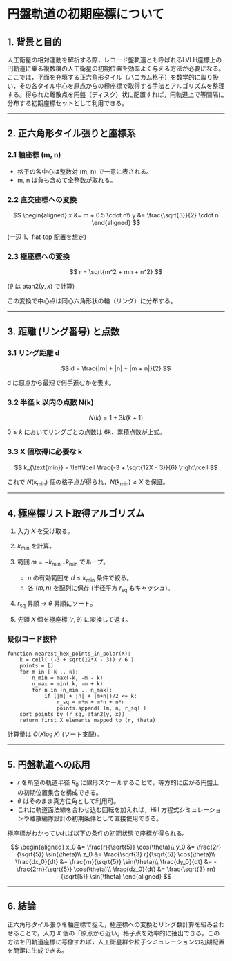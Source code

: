 # 円盤軌道の初期座標について

## 1. 背景と目的

人工衛星の相対運動を解析する際，レコード盤軌道とも呼ばれるLVLH座標上の円軌道に乗る複数機の人工衛星の初期位置を効率よく与える方法が必要になる。ここでは，平面を充填する正六角形タイル（ハニカム格子）を数学的に取り扱い，その各タイル中心を原点からの極座標で取得する手法とアルゴリズムを整理する。得られた離散点を円盤（ディスク）状に配置すれば，円軌道上で等間隔に分布する初期座標セットとして利用できる。

---

## 2. 正六角形タイル張りと座標系

### 2.1 軸座標 (m, n)

* 格子の各中心は整数対 (m, n) で一意に表される。
* m, n は負も含めて全整数が取れる。

### 2.2 直交座標への変換

$$
\begin{aligned}
x &= m + 0.5 \cdot n\\
y &= \frac{\sqrt{3}}{2} \cdot n
\end{aligned}
$$

(一辺 1、flat‑top 配置を想定)

### 2.3 極座標への変換

$$
r = \sqrt{m^2 + mn + n^2}
$$

($\theta$ は $\text{atan2}(y, x)$ で計算)

この変換で中心点は同心六角形状の輪（リング）に分布する。

---

## 3. 距離 (リング番号) と点数

### 3.1 リング距離 d

$$
d = \frac{|m| + |n| + |m + n|}{2}
$$

d は原点から最短で何手進むかを表す。

### 3.2 半径 k 以内の点数 N(k)

$$
N(k) = 1 + 3k(k + 1)
$$

$0 \leq k$ においてリングごとの点数は $6k$、累積点数が上式。

### 3.3 X 個取得に必要な k

$$
k_{\text{min}} = \left\lceil \frac{-3 + \sqrt{12X - 3}}{6} \right\rceil
$$

これで $N(k_{\text{min}})$ 個の格子点が得られ，$N(k_{\text{min}}) \geq X$ を保証。

---

## 4. 極座標リスト取得アルゴリズム

1. 入力 $X$ を受け取る。
2. $k_{\text{min}}$ を計算。
3. 範囲 $m = -k_{\text{min}} \ldots k_{\text{min}}$ でループ。

   * $n$ の有効範囲を $d \leq k_{\text{min}}$ 条件で絞る。
   * 各 $(m, n)$ を配列に保存 (半径平方 $r_{\text{sq}}$ もキャッシュ)。
4. $r_{\text{sq}}$ 昇順 → $\theta$ 昇順にソート。
5. 先頭 $X$ 個を極座標 $(r, \theta)$ に変換して返す。

### 疑似コード抜粋

```pseudocode
function nearest_hex_points_in_polar(X):
    k = ceil( (-3 + sqrt(12*X - 3)) / 6 )
    points = []
    for m in [-k .. k]:
        n_min = max(-k, -m - k)
        n_max = min( k, -m + k)
        for n in [n_min .. n_max]:
            if (|m| + |n| + |m+n|)/2 <= k:
                r_sq = m*m + m*n + n*n
                points.append( (m, n, r_sq) )
    sort points by (r_sq, atan2(y, x))
    return first X elements mapped to (r, theta)
```

計算量は $O(X \log X)$ (ソート支配)。

---

## 5. 円盤軌道への応用

* $r$ を所望の軌道半径 $R_0$ に線形スケールすることで，等方的に広がる円盤上の初期位置集合を構成できる。
* $\theta$ はそのまま真方位角として利用可。
* これに軌道面法線を合わせ込む回転を加えれば，Hill 方程式シミュレーションや離散編隊設計の初期条件として直接使用できる。

極座標がわかっていれば以下の条件の初期状態で座標が得られる。

$$
\begin{aligned}
x_0 &= \frac{r}{\sqrt{5}} \cos(\theta)\\
y_0 &= \frac{2r}{\sqrt{5}} \sin(\theta)\\
z_0 &= \frac{\sqrt{3} r}{\sqrt{5}} \cos(\theta)\\
\frac{dx_0}{dt} &= \frac{rn}{\sqrt{5}} \sin(\theta)\\
\frac{dy_0}{dt} &= -\frac{2rn}{\sqrt{5}} \cos(\theta)\\
\frac{dz_0}{dt} &= \frac{\sqrt{3} rn}{\sqrt{5}} \sin(\theta)
\end{aligned}
$$

---

## 6. 結論

正六角形タイル張りを軸座標で捉え，極座標への変換とリング数計算を組み合わせることで，入力 $X$ 個の「原点から近い」格子点を効率的に抽出できる。この方法を円軌道座標に写像すれば，人工衛星群や粒子シミュレーションの初期配置を簡潔に生成できる。
